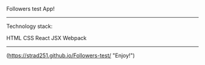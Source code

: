 Followers test App!

******************************

Technology stack:

HTML
CSS
React
JSX
Webpack

******************************

(https://strad251.github.io/Followers-test/ "Enjoy!")
